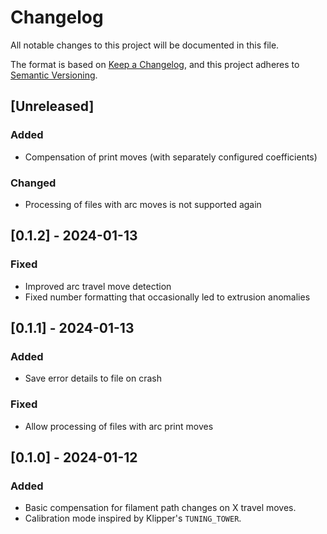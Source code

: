 # Changelog

All notable changes to this project will be documented in this file.

The format is based on [Keep a Changelog](https://keepachangelog.com/en/1.1.0/),
and this project adheres to [Semantic Versioning](https://semver.org/spec/v2.0.0.html).

## [Unreleased]

### Added

- Compensation of print moves (with separately configured coefficients)

### Changed

- Processing of files with arc moves is not supported again

## [0.1.2] - 2024-01-13

### Fixed

- Improved arc travel move detection
- Fixed number formatting that occasionally led to extrusion anomalies

## [0.1.1] - 2024-01-13

### Added

- Save error details to file on crash

### Fixed

- Allow processing of files with arc print moves

## [0.1.0] - 2024-01-12

### Added

- Basic compensation for filament path changes on X travel moves.
- Calibration mode inspired by Klipper's `TUNING_TOWER`.